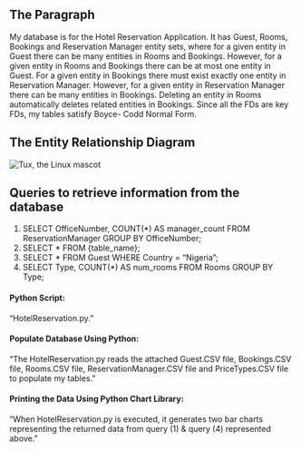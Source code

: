 ## The Paragraph
My database is for the Hotel Reservation Application. It has Guest, Rooms, Bookings and Reservation
Manager entity sets, where for a given entity in Guest there can be many entities in Rooms and
Bookings. However, for a given entity in Rooms and Bookings there can be at most one entity in Guest.
For a given entity in Bookings there must exist exactly one entity in Reservation Manager. However, for a
given entity in Reservation Manager there can be many entities in Bookings. Deleting an entity in Rooms
automatically deletes related entities in Bookings. Since all the FDs are key FDs, my tables satisfy Boyce-
Codd Normal Form.

## The Entity Relationship Diagram
 ![Tux, the Linux mascot](/assets/images/tux.png)

## Queries to retrieve information from the database
1. SELECT OfficeNumber, COUNT(*) AS manager_count FROM ReservationManager GROUP BY
OfficeNumber;
2. SELECT * FROM {table_name};
3. SELECT * FROM Guest WHERE Country = “Nigeria”;
4. SELECT Type, COUNT(*) AS num_rooms FROM Rooms GROUP BY Type;

#### Python Script: 
“HotelReservation.py.”

#### Populate Database Using Python:
“The HotelReservation.py reads the attached Guest.CSV file, Bookings.CSV file, Rooms.CSV file,
ReservationManager.CSV file and PriceTypes.CSV file to populate my tables.”

#### Printing the Data Using Python Chart Library:
“When HotelReservation.py is executed, it generates two bar charts representing the returned data from
query (1) & query (4) represented above.”
